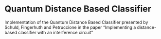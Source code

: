 # Quantum Distance Based Classifier
Implementation of the Quantum Distance Based Classifier presented by Schuld, Fingerhuth and Petruccione in the paper “Implementing a distance-based classifier with an interference circuit”
